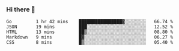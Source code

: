 ### Hi there 👋

<!--
**KLXLjun/KLXLjun** is a ✨ _special_ ✨ repository because its `README.md` (this file) appears on your GitHub profile.

Here are some ideas to get you started:

- 🔭 I’m currently working on ...
- 🌱 I’m currently learning ...
- 👯 I’m looking to collaborate on ...
- 🤔 I’m looking for help with ...
- 💬 Ask me about ...
- 📫 How to reach me: ...
- 😄 Pronouns: ...
- ⚡ Fun fact: ...
-->

<!--START_SECTION:waka-->
```text
Go         1 hr 42 mins    ████████████████▓░░░░░░░░   66.74 % 
JSON       19 mins         ███░░░░░░░░░░░░░░░░░░░░░░   12.52 % 
HTML       13 mins         ██▒░░░░░░░░░░░░░░░░░░░░░░   08.80 % 
Markdown   9 mins          █▓░░░░░░░░░░░░░░░░░░░░░░░   06.27 % 
CSS        8 mins          █▒░░░░░░░░░░░░░░░░░░░░░░░   05.40 % 
```
<!--END_SECTION:waka-->
